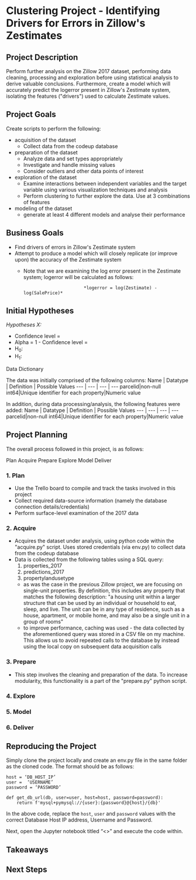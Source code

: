 # Clustering Project - Identifying Drivers for Errors in Zillow's Zestimates

## Project Description
Perform further analysis on the Zillow 2017 dataset, performing data cleaning, processing and exploration before using statistical analysis to derive valuable conclusions. Furthermore, create a model which will accurately predict the logerror present in Zillow's Zestimate system, isolating the features ("drivers") used to calculate Zestimate values.

## Project Goals
Create scripts to perform the following:
 - acquisition of the dataset
    - Collect data from the codeup database 
 - preparation of the dataset
    - Analyze data and set types appropriately
    - Investigate and handle missing values
    - Consider outliers and other data points of interest
 - exploration of the dataset
    - Examine interactions between independent variables and the target variable using various visualization techniques and analysis
   - Perform clustering to further explore the data. Use at 3 combinations of features
 - modeling of the dataset
   - generate at least 4 different models and analyse their performance

## Business Goals
* Find drivers of errors in Zillow's Zestimate system
* Attempt to produce a model which will closely replicate (or improve upon) the accuracy of the Zestimate system
   * Note that we are examining the log error present in the Zestimate system; logerror will be calculated as follows:
   
                                *logerror = log(Zestimate) - log(SalePrice)*

## Initial Hypotheses
*Hypotheses X:* 
* Confidence level = 
* Alpha = 1 - Confidence level = 
* H<sub>0</sub>: 
* H<sub>1</sub>: 

Data Dictionary

The data was initially comprised of the following columns:
Name | Datatype | Definition | Possible Values 
--- | --- | --- | --- 
parcelid|non-null  int64|Unique identifier for each property|Numeric value

In addition, during data processing/analysis, the following features were added:
Name | Datatype | Definition | Possible Values 
--- | --- | --- | --- 
parcelid|non-null  int64|Unique identifier for each property|Numeric value

## Project Planning

The overall process followed in this project, is as follows:

Plan
Acquire
Prepare
Explore
Model
Deliver

### 1. Plan
* Use the Trello board to compile and track the tasks involved in this project
* Collect required data-source information (namely the database connection details/credentials)
* Perform surface-level examination of the 2017 data

### 2. Acquire
* Acquires the dataset under analysis, using python code within the "acquire.py" script. Uses stored credentials (via env.py) to collect data from the codeup database
* Data is collected from the following tables using a SQL query:
  1. properties_2017
  2. predictions_2017
  3. propertylandusetype
  * as was the case in the previous Zillow project, we are focusing on single-unit properties. By definition, this includes any property that matches the following description: "a housing unit within a larger structure that can be used by an individual or household to eat, sleep, and live. The unit can be in any type of residence, such as a house, apartment, or mobile home, and may also be a single unit in a group of rooms"
  * to improve performance, caching was used - the data collected by the aforementioned query was stored in a CSV file on my machine. This allows us to avoid repeated calls to the database by instead using the local copy on subsequent data acquisition calls

### 3. Prepare
* This step involves the cleaning and preparation of the data. To increase modularity, this functionality is a part of the "prepare.py" python script.

### 4. Explore


### 5. Model


### 6. Deliver


## Reproducing the Project
Simply clone the project locally and create an env.py file in the same folder as the cloned code. The format should be as follows:

```
host = ‘DB_HOST_IP’
user =  ‘USERNAME’
password = ‘PASSWORD’

def get_db_url(db, user=user, host=host, password=password):
    return f'mysql+pymysql://{user}:{password}@{host}/{db}'
```
    
In the above code, replace the `host`, `user` and `password` values with the correct Database Host IP address, Username and Password.

Next, open the Jupyter notebook titled “<<FINAL REPORT NAME>>” and execute the code within. 

## Takeaways


## Next Steps
